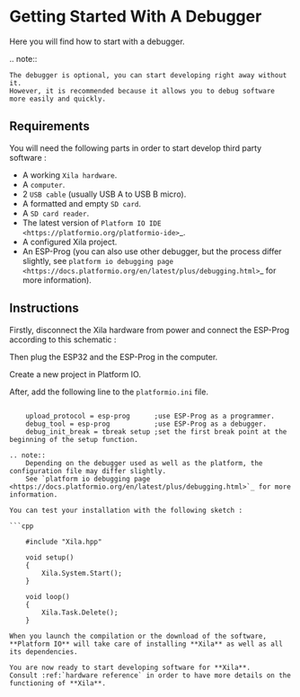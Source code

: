# Getting Started With A Debugger

Here you will find how to start with a debugger.

.. note::

    The debugger is optional, you can start developing right away without it.
    However, it is recommended because it allows you to debug software more easily and quickly.

## Requirements

You will need the following parts in order to start develop third party software :

* A working ``Xila hardware``.
* A ``computer``.
* 2 ``USB cable`` (usually USB A to USB B micro).
* A formatted and empty ``SD card``.
* A ``SD card reader``.
* The latest version of `Platform IO IDE <https://platformio.org/platformio-ide>`_.
* A configured Xila project.
* An ESP-Prog (you can also use other debugger, but the process differ slightly, see `platform io debugging page <https://docs.platformio.org/en/latest/plus/debugging.html>`_ for more information).

## Instructions


Firstly, disconnect the Xila hardware from power and connect the ESP-Prog according to this schematic :

Then plug the ESP32 and the ESP-Prog in the computer.

Create a new project in Platform IO.

After, add the following line to the ``platformio.ini`` file.

```

    upload_protocol = esp-prog      ;use ESP-Prog as a programmer.
    debug_tool = esp-prog           ;use ESP-Prog as a debugger.
    debug_init_break = tbreak setup ;set the first break point at the beginning of the setup function.

.. note::
    Depending on the debugger used as well as the platform, the configuration file may differ slightly.
    See `platform io debugging page <https://docs.platformio.org/en/latest/plus/debugging.html>`_ for more information.

You can test your installation with the following sketch :

```cpp
    
    #include "Xila.hpp"
    
    void setup()
    {
        Xila.System.Start();
    }
    
    void loop()
    {
        Xila.Task.Delete();
    }

When you launch the compilation or the download of the software, **Platform IO** will take care of installing **Xila** as well as all its dependencies.

You are now ready to start developing software for **Xila**.
Consult :ref:`hardware reference` in order to have more details on the functioning of **Xila**.